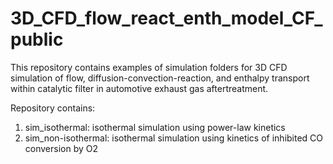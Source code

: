# 3D_CFD_flow_react_enth_model_CF_public

This repository contains examples of simulation folders for 3D CFD simulation of flow, diffusion-convection-reaction, and enthalpy transport within catalytic filter in automotive exhaust gas aftertreatment.

Repository contains:
  1) sim_isothermal: isothermal simulation using power-law kinetics 
  2) sim_non-isothermal: isothermal simulation using kinetics of inhibited CO conversion by O2
  
